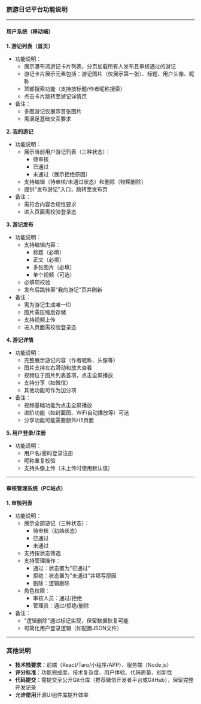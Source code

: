 ### 旅游日记平台功能说明

---

#### **用户系统（移动端）**

**1. 游记列表（首页）**
- 功能说明：
  - 展示瀑布流游记卡片列表，分页加载所有人发布且审核通过的游记
  - 游记卡片展示元素包括：游记图片（仅展示第一张）、标题、用户头像、昵称
  - 顶部搜索功能（支持按标题/作者昵称搜索）
  - 点击卡片跳转至游记详情页
- 备注：
  - 多图游记仅展示首张图片
  - 需满足基础交互要求

**2. 我的游记**
- 功能说明：
  - 展示当前用户游记列表（三种状态）：
    - 待审核
    - 已通过
    - 未通过（展示拒绝原因）
  - 支持编辑（待审核/未通过状态）和删除（物理删除）
  - 提供"发布游记"入口，跳转至发布页
- 备注：
  - 需符合内容合规性要求
  - 进入页面需校验登录态

**3. 游记发布**
- 功能说明：
  - 支持编辑内容：
    - 标题（必填）
    - 正文（必填）
    - 多张图片（必填）
    - 单个视频（可选）
  - 必填项校验
  - 发布后跳转至"我的游记"页并刷新
- 备注：
  - 需为游记生成唯一ID
  - 图片需压缩后存储
  - 支持视频上传
  - 进入页面需校验登录态

**4. 游记详情**
- 功能说明：
  - 完整展示游记内容（作者昵称、头像等）
  - 图片支持左右滑动和放大查看
  - 视频位于图片列表首项，点击全屏播放
  - 支持分享（如微信）
  - 其他功能可作为加分项
- 备注：
  - 视频基础功能为点击全屏播放
  - 进阶功能（如封面图、WiFi自动播放等）可选
  - 分享功能可能需要额外H5页面

**5. 用户登录/注册**
- 功能说明：
  - 用户名/密码登录注册
  - 昵称重复校验
  - 支持头像上传（未上传时使用默认值）

---

#### **审核管理系统（PC站点）**

**1. 审核列表**
- 功能说明：
  - 展示全部游记（三种状态）：
    - 待审核（初始状态）
    - 已通过
    - 未通过
  - 支持按状态筛选
  - 支持管理操作：
    - 通过：状态置为"已通过"
    - 拒绝：状态置为"未通过"并填写原因
    - 删除：逻辑删除
  - 角色权限：
    - 审核人员：通过/拒绝
    - 管理员：通过/拒绝/删除
- 备注：
  - "逻辑删除"通过标记实现，保留数据恢复可能
  - 可简化用户登录逻辑（如配置JSON文件）

---

### 其他说明
- **技术栈要求**：前端（React/Taro/小程序/APP）、服务端（Node.js）
- **评分标准**：功能完成度、技术复杂度、用户体验、代码质量、创新性
- **代码提交**：需提交至公开Git仓库（推荐微信开发者平台或GitHub），保留完整开发记录
- **允许使用**开源UI组件库提升效率